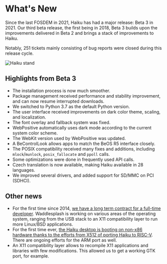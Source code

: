 # What's New

Since the last FOSDEM in 2021, Haiku has had a major release: Beta 3 in 2021. Our third beta release, the first being in 2018, Beta 3 builds upon the improvements delivered in Beta 2 and brings a stack of improvements to Haiku.

Notably, 251 tickets mainly consisting of bug reports were closed during this release cycle.

![Haiku stand](/stands/haiku/stand.jpg)

## Highlights from Beta 3

- The installation process is now much smoother.
- Package management received performance and stability improvement, and can now resume interrupted downloads.
- We switched to Python 3.7 as the default Python version.
- The user interface received improvements on dark color theme, scaling, and localization.
- The font overlay and fallback system was fixed.
- WebPositive automatically uses dark mode according to the current system color scheme.
- The WebKit version used by WebPositive was updated.
- A BeControlLook allows apps to match the BeOS R5 interface closely.
- The POSIX compatibility received many fixes and additions, including `mlock`/`munlock`, `posix_fallocate` and `ppoll` calls.
- Some optimizations were done in frequently used API calls.
- Czech translation is now available, making Haiku available in 28 languages.
- We improved several drivers, and added support for SD/MMC on PCI (SDHCI).

## Other news

- For the first time since 2014, [we have a long term contract for a full-time developer](https://www.haiku-os.org/news/2021-08-25_hiring_waddlesplash/). Waddlesplash
  is working on various areas of the operating system, ranging from the USB stack to an X11 compatibility layer to run more Linux/BSD applications.
- For the first time ever, [the Haiku desktop is booting on non-x86 hardware thanks to the efforts
  from X512 of porting Haiku to RISC-V](https://www.haiku-os.org/blog/kallisti5/2021-11-07_booting_our_risc-v_images/). There are ongoing efforts for the ARM port as well.
- An X11 compatibility layer allows to recompile X11 applications and libraries with few modifications. This allowed us to get a working GTK port, for example.
